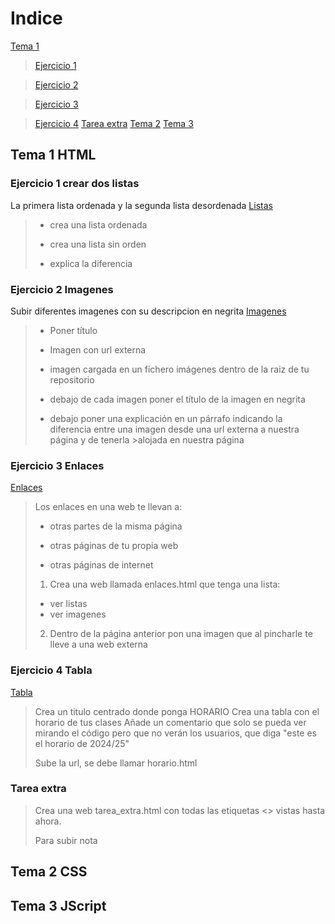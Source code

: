 <title> HTML </title>

# Indice #
[Tema 1](#tema-1-html)
>[Ejercicio 1](#ejercicio-1-crear-dos-listas)

>[Ejercicio 2](#ejercicio-2-imagenes)

>[Ejercicio 3](#ejercicio-3-enlaces)

>[Ejercicio 4](#ejercicio-4-tablas)
>[Tarea extra](#tarea-extra)
[Tema 2](#tema-2-css)
[Tema 3](#tema-3-jscript)

## Tema 1 HTML ##
###  Ejercicio 1 crear dos listas ###
La primera lista ordenada y la segunda lista desordenada
[Listas ](/HTML/listas.html)
>- crea una lista ordenada
>
>- crea una lista sin orden
>
>- explica la diferencia

### Ejercicio 2 Imagenes ###
Subir diferentes imagenes con su descripcion en negrita
[Imagenes](/HTML/imagenes.html)

>- Poner título
>
>- Imagen con url externa
>
>- imagen cargada en un fichero imágenes dentro de la raiz de tu repositorio
>
>- debajo de cada imagen poner el título de la imagen en negrita
>
>- debajo poner una explicación en un párrafo indicando la diferencia entre una imagen desde una url externa a nuestra página y de tenerla >alojada en nuestra página

### Ejercicio 3 Enlaces ###
[Enlaces](/HTML/enlaces.html)
>Los enlaces en una web te llevan a:
>- otras partes de la misma página
>
>- otras páginas de tu propia web
>
>- otras páginas de internet
>
>
>1. Crea una web llamada enlaces.html que tenga una lista:
>- ver listas
>- ver imagenes
>
>2.  Dentro de la página anterior pon una imagen que al pincharle te lleve a una web externa


### Ejercicio 4 Tabla ###
[Tabla](/HTML/tablas.html)
>Crea un titulo centrado donde ponga HORARIO
>Crea una tabla con el horario de tus clases
>Añade un comentario que solo se pueda ver mirando el código pero que no verán los usuarios, que diga "este es el horario de 2024/25"
>
>
>Sube la url, se debe llamar horario.html


### Tarea extra ###
>Crea una web tarea_extra.html con todas las etiquetas <> vistas hasta ahora.
>
>Para subir nota

## Tema 2 CSS ##

## Tema 3 JScript ##
